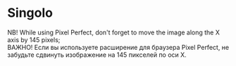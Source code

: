 # Singolo
NB! While using Pixel Perfect, don't forget to move the image along the X axis by 145 pixels;  
ВАЖНО! Если вы используете расширение для браузера Pixel Perfect, не забудьте сдвинуть изображение на 145 пикселей по оси Х.
